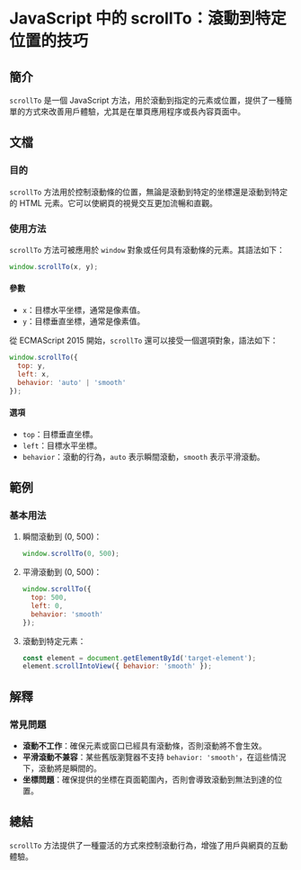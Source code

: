 <!--
Meta Description: # JavaScript 中的 scrollTo：滾動到特定位置的技巧 ## 簡介 `scrollTo` 是一個 JavaScript 方法，用於滾動到指定的元素或位置，提供了一種簡單的方式來改善用戶體驗，尤其是在單頁應用程序或長內容頁面中。 ## 文檔 ### 目的 `scrollTo` 方法用於...
Meta Keywords: scrollto, javascript, window, behavior, smooth
-->

# JavaScript 中的 scrollTo：滾動到特定位置的技巧

## 簡介
`scrollTo` 是一個 JavaScript 方法，用於滾動到指定的元素或位置，提供了一種簡單的方式來改善用戶體驗，尤其是在單頁應用程序或長內容頁面中。

## 文檔
### 目的
`scrollTo` 方法用於控制滾動條的位置，無論是滾動到特定的坐標還是滾動到特定的 HTML 元素。它可以使網頁的視覺交互更加流暢和直觀。

### 使用方法
`scrollTo` 方法可被應用於 `window` 對象或任何具有滾動條的元素。其語法如下：

```javascript
window.scrollTo(x, y);
```

#### 參數
- `x`：目標水平坐標，通常是像素值。
- `y`：目標垂直坐標，通常是像素值。

從 ECMAScript 2015 開始，`scrollTo` 還可以接受一個選項對象，語法如下：

```javascript
window.scrollTo({
  top: y,
  left: x,
  behavior: 'auto' | 'smooth'
});
```

#### 選項
- `top`：目標垂直坐標。
- `left`：目標水平坐標。
- `behavior`：滾動的行為，`auto` 表示瞬間滾動，`smooth` 表示平滑滾動。

## 範例
### 基本用法
1. 瞬間滾動到 (0, 500)：
   ```javascript
   window.scrollTo(0, 500);
   ```

2. 平滑滾動到 (0, 500)：
   ```javascript
   window.scrollTo({
     top: 500,
     left: 0,
     behavior: 'smooth'
   });
   ```

3. 滾動到特定元素：
   ```javascript
   const element = document.getElementById('target-element');
   element.scrollIntoView({ behavior: 'smooth' });
   ```

## 解釋
### 常見問題
- **滾動不工作**：確保元素或窗口已經具有滾動條，否則滾動將不會生效。
- **平滑滾動不兼容**：某些舊版瀏覽器不支持 `behavior: 'smooth'`，在這些情況下，滾動將是瞬間的。
- **坐標問題**：確保提供的坐標在頁面範圍內，否則會導致滾動到無法到達的位置。

## 總結
`scrollTo` 方法提供了一種靈活的方式來控制滾動行為，增強了用戶與網頁的互動體驗。